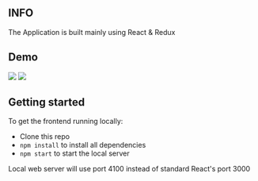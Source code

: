 ## INFO

The Application is built mainly using React & Redux

## Demo

![](gif/Demo1.gif)
![](gif/Demo2.gif)

## Getting started

To get the frontend running locally:

- Clone this repo
- `npm install` to install all dependencies
- `npm start` to start the local server

Local web server will use port 4100 instead of standard React's port 3000
